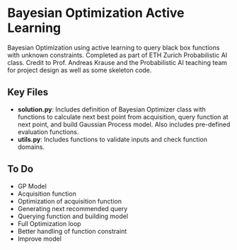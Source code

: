 # Bayesian Optimization Active Learning
Bayesian Optimization using active learning to query black box functions with unknown constraints. Completed as part of ETH Zurich Probabilistic AI class. Credit to Prof. Andreas Krause and the Probabilistic AI teaching team for project design as well as some skeleton code.

## Key Files
* **solution.py**: Includes definition of Bayesian Optimizer class with functions to calculate next best point from acquisition, query function at next point, and build Gaussian Process model. Also includes pre-defined evaluation functions. 
* **utils.py**: Includes functions to validate inputs and check function domains. 

## To Do
* GP Model
* Acquisition function
* Optimization of acquisition function
* Generating next recommended query
* Querying function and building model
* Full Optimization loop
* Better handling of function constraint
* Improve model 
